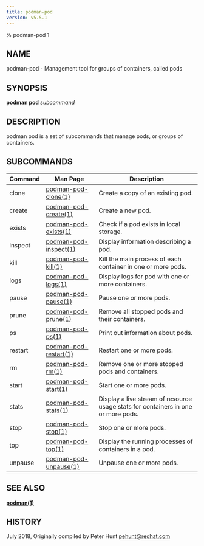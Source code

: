 ```yaml
---
title: podman-pod
version: v5.5.1
---
```


% podman-pod 1

## NAME
podman\-pod - Management tool for groups of containers, called pods

## SYNOPSIS
**podman pod** *subcommand*

## DESCRIPTION
podman pod is a set of subcommands that manage pods, or groups of containers.

## SUBCOMMANDS

| Command | Man Page                                          | Description                                                                       |
| ------- | ------------------------------------------------- | --------------------------------------------------------------------------------- |
| clone   | [podman-pod-clone(1)](podman-pod-clone.1.md)      | Create a copy of an existing pod.                                                 |
| create  | [podman-pod-create(1)](podman-pod-create.1.md)    | Create a new pod.                                                                 |
| exists  | [podman-pod-exists(1)](podman-pod-exists.1.md)    | Check if a pod exists in local storage.                                           |
| inspect | [podman-pod-inspect(1)](podman-pod-inspect.1.md)  | Display information describing a pod.                                             |
| kill    | [podman-pod-kill(1)](podman-pod-kill.1.md)        | Kill the main process of each container in one or more pods.                      |
| logs    | [podman-pod-logs(1)](podman-pod-logs.1.md)        | Display logs for pod with one or more containers.                                 |
| pause   | [podman-pod-pause(1)](podman-pod-pause.1.md)      | Pause one or more pods.                                                           |
| prune   | [podman-pod-prune(1)](podman-pod-prune.1.md)      | Remove all stopped pods and their containers.                                     |
| ps      | [podman-pod-ps(1)](podman-pod-ps.1.md)            | Print out information about pods.                                                 |
| restart | [podman-pod-restart(1)](podman-pod-restart.1.md)  | Restart one or more pods.                                                         |
| rm      | [podman-pod-rm(1)](podman-pod-rm.1.md)            | Remove one or more stopped pods and containers.                                   |
| start   | [podman-pod-start(1)](podman-pod-start.1.md)      | Start one or more pods.                                                           |
| stats   | [podman-pod-stats(1)](podman-pod-stats.1.md)      | Display a live stream of resource usage stats for containers in one or more pods. |
| stop    | [podman-pod-stop(1)](podman-pod-stop.1.md)        | Stop one or more pods.                                                            |
| top     | [podman-pod-top(1)](podman-pod-top.1.md)          | Display the running processes of containers in a pod.                             |
| unpause | [podman-pod-unpause(1)](podman-pod-unpause.1.md)  | Unpause one or more pods.                                                         |

## SEE ALSO
**[podman(1)](podman.1.md)**

## HISTORY
July 2018, Originally compiled by Peter Hunt <pehunt@redhat.com>
